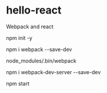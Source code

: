 # hello-react
Webpack and react


npm init -y

npm i webpack --save-dev

node_modules/.bin/webpack

npm i webpack-dev-server --save-dev

npm start
